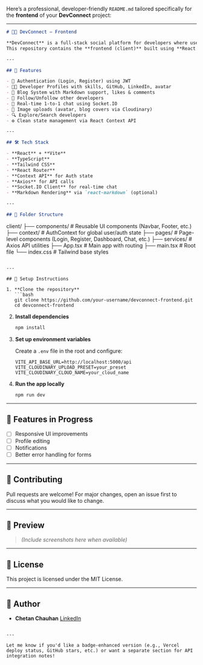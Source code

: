 Here’s a professional, developer-friendly `README.md` tailored specifically for the **frontend** of your **DevConnect** project:

---

```md
# 🧑‍💻 DevConnect — Frontend

**DevConnect** is a full-stack social platform for developers where users can create profiles, write blogs, follow others, and chat in real-time — all in one place.  
This repository contains the **frontend (client)** built using **React + TypeScript + Tailwind CSS**.

---

## 🚀 Features

- 🔐 Authentication (Login, Register) using JWT
- 🧑‍🎓 Developer Profiles with skills, GitHub, LinkedIn, avatar
- 📝 Blog System with Markdown support, likes & comments
- 🤝 Follow/Unfollow other developers
- 💬 Real-time 1-to-1 chat using Socket.IO
- 📸 Image uploads (avatar, blog covers via Cloudinary)
- 🔍 Explore/Search developers
- ⚙️ Clean state management via React Context API

---

## 🛠️ Tech Stack

- **React** + **Vite**
- **TypeScript**
- **Tailwind CSS**
- **React Router**
- **Context API** for Auth state
- **Axios** for API calls
- **Socket.IO Client** for real-time chat
- **Markdown Rendering** via `react-markdown` (optional)

---

## 📁 Folder Structure

```

client/
├── components/       # Reusable UI components (Navbar, Footer, etc.)
├── context/          # AuthContext for global user/auth state
├── pages/            # Page-level components (Login, Register, Dashboard, Chat, etc.)
├── services/         # Axios API utilities
├── App.tsx           # Main app with routing
├── main.tsx          # Root file
└── index.css         # Tailwind base styles

````

---

## 🔧 Setup Instructions

1. **Clone the repository**
   ```bash
   git clone https://github.com/your-username/devconnect-frontend.git
   cd devconnect-frontend
````

2. **Install dependencies**

   ```bash
   npm install
   ```

3. **Set up environment variables**

   Create a `.env` file in the root and configure:

   ```env
   VITE_API_BASE_URL=http://localhost:5000/api
   VITE_CLOUDINARY_UPLOAD_PRESET=your_preset
   VITE_CLOUDINARY_CLOUD_NAME=your_cloud_name
   ```

4. **Run the app locally**

   ```bash
   npm run dev
   ```

---

## 🧪 Features in Progress

* [ ] Responsive UI improvements
* [ ] Profile editing
* [ ] Notifications
* [ ] Better error handling for forms

---

## 🤝 Contributing

Pull requests are welcome! For major changes, open an issue first to discuss what you would like to change.

---

## 📸 Preview

> *(Include screenshots here when available)*

---

## 📄 License

This project is licensed under the MIT License.

---

## 🧠 Author

* **Chetan Chauhan**
  [LinkedIn](https://www.linkedin.com/in/chetan71)

```

---

Let me know if you'd like a badge-enhanced version (e.g., Vercel deploy status, GitHub stars, etc.) or want a separate section for API integration notes!
```
